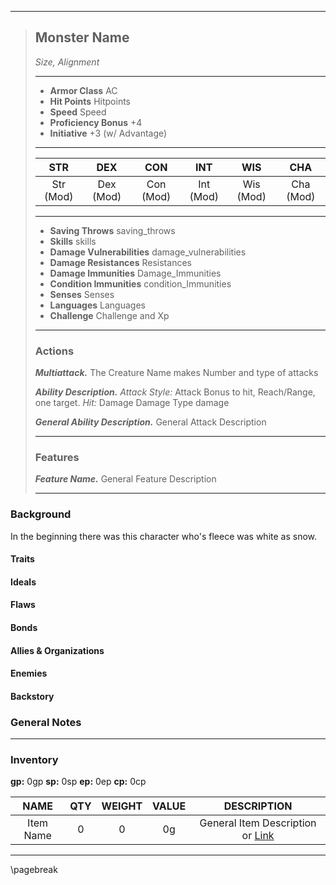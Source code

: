 ___
> ## Monster Name
>*Size, Alignment*
> ___
> - **Armor Class** AC
> - **Hit Points** Hitpoints
> - **Speed** Speed
> - **Proficiency Bonus** +4
> - **Initiative** +3 (w/ Advantage)
>___
>|STR|DEX|CON|INT|WIS|CHA|
>|:---:|:---:|:---:|:---:|:---:|:---:|
>|Str (Mod)|Dex (Mod)|Con (Mod)|Int (Mod)|Wis (Mod)|Cha (Mod)|
>___
> - **Saving Throws** saving_throws
> - **Skills** skills
> - **Damage Vulnerabilities** damage_vulnerabilities
> - **Damage Resistances** Resistances
> - **Damage Immunities** Damage_Immunities
> - **Condition Immunities** condition_Immunities
> - **Senses** Senses
> - **Languages** Languages
> - **Challenge** Challenge and Xp
> ___
>
> ### Actions
> ***Multiattack.*** The Creature Name makes Number and type of attacks
>
> ***Ability Description.*** *Attack Style:* Attack Bonus to hit, Reach/Range, one target. *Hit:* Damage Damage Type damage
>
> ***General Ability Description.*** General Attack Description
>
> ___
>
> ### Features
> ***Feature Name.*** General Feature Description
> ___

### Background
In the beginning there was this character who's fleece was white as snow.
#### Traits

#### Ideals

#### Flaws

#### Bonds

#### Allies & Organizations

#### Enemies

#### Backstory

### General Notes
___
### Inventory
**gp:** 0gp **sp:** 0sp **ep:** 0ep **cp:** 0cp

|NAME|QTY|WEIGHT|VALUE|DESCRIPTION|
|:---:|:---:|:---:|:---:|:---:|
| Item Name | 0 | 0 | 0g | General Item Description or [Link](../items/aa_item_template.md) |

___

\pagebreak